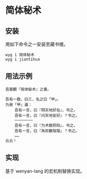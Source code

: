 # 简体秘术

## 安装

用如下命令之一安装至藏书楼。

```
wyg i 简体秘术
wyg i jiantihua
```

## 用法示例

```
吾嘗觀『简体秘术』之書。

吾有一数，曰三，名之曰「甲」。
为是「甲」遍：
    吾有一言，曰『問天地好在』，书之。
    吾有一言，曰『问天地安好』？书之。
    ————————
    吾有一言，曰『为术数阴阳』，书之。
    吾有一言，曰『為術數陰陽』？书之。
    ……
云云！
```

## 实现

基于 wenyan-lang 的宏机制替换实现。
